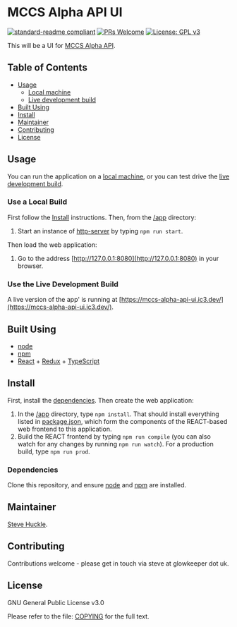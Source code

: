 # MCCS Alpha API UI

[![standard-readme compliant](https://img.shields.io/badge/readme%20style-standard-brightgreen.svg?style=flat-square)](https://github.com/RichardLitt/standard-readme)
[![PRs Welcome](https://img.shields.io/badge/PRs-welcome-brightgreen.svg?style=flat-square)](/docs/prs.md) [![License: GPL v3](https://img.shields.io/badge/License-GPL%20v3-blue.svg)](/docs/COPYING.txt)

This will be a UI for [MCCS Alpha API](https://github.com/ic3network/mccs-alpha-api).

## Table of Contents

- [Usage](#usage)
    - [Local machine](#use-a-local-build)
    - [Live development build](#use-the-live-development-build)
- [Built Using](#built-using)  
- [Install](#install)
- [Maintainer](#maintainer)
- [Contributing](#contributing)
- [License](#license)

## Usage

You can run the application on a [local machine](#use-a-local-build), or you can test drive the [live development build](#use-the-live-development-build).

### Use a Local Build

First follow the [Install](#install) instructions. Then, from the [/app](/app) directory:

1. Start an instance of [http-server](https://www.npmjs.com/package/http-server) by typing `npm run start`.

Then load the web application:

1. Go to the address [http://127.0.0.1:8080](http://127.0.0.1:8080) in your browser.

### Use the Live Development Build

A live version of the app' is running at [https://mccs-alpha-api-ui.ic3.dev/](https://mccs-alpha-api-ui.ic3.dev/).

## Built Using

- [node](https://nodejs.org/en/)
- [npm](https://www.npmjs.com/)
- [React](https://reactjs.org/) + [Redux](https://redux.js.org/) + [TypeScript](https://www.typescriptlang.org/)

## Install

First, install the [dependencies](#dependencies). Then create the web application:

1. In the [/app](/app) directory, type `npm install`. That should install everything listed in [package.json](/app/package.json), which form the components of the REACT-based web frontend to this application.
2. Build the REACT frontend by typing `npm run compile` (you can also watch for any changes by running `npm run watch`). For a production build, type `npm run prod`.

### Dependencies

Clone this repository, and ensure [node](https://nodejs.org/en/) and [npm](https://www.npmjs.com/) are installed.

## Maintainer

[Steve Huckle](https://glowkeeper.github.io/).

## Contributing

Contributions welcome - please get in touch via steve at glowkeeper dot uk.

## License

GNU General Public License v3.0

Please refer to the file: [COPYING](/docs/COPYING.txt) for the full text.
